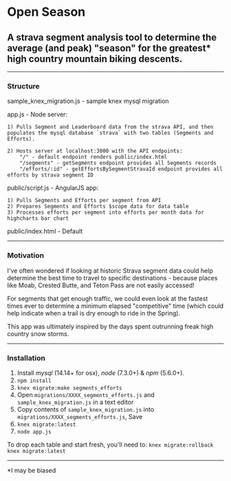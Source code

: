 # Open Season

## A strava segment analysis tool to determine the average (and peak) "season" for the greatest* high country mountain biking descents.

---

### Structure

sample_knex_migration.js - sample knex mysql migration

app.js - Node server:

	1) Pulls Segment and Leaderboard data from the strava API, and then populates the mysql database `strava` with two tables (Segments and Efforts).

	2) Hosts server at localhost:3000 with the API endpoints:
		"/" - default endpoint renders public/index.html
		"/segments" - getSegments endpoint provides all Segments records
		"/efforts/:id" - getEffortsBySegmentStravaId endpoint provides all efforts by strava segment ID

public/script.js - AngularJS app:

	1) Pulls Segments and Efforts per segment from API
	2) Prepares Segments and Efforts $scope data for data table
	3) Processes efforts per segment into efforts per month data for highcharts bar chart

public/index.html - Default 

---

### Motivation

I've often wondered if looking at historic Strava segment data could help determine the best time to travel to specific destinations - because places like Moab, Crested Butte, and Teton Pass are not easily accessed!

For segments that get enough traffic, we could even look at the fastest times ever to determine a minimum elapsed "competitive" time (which could help indicate when a trail is dry enough to ride in the Spring).

This app was ultimately inspired by the days spent outrunning freak high country snow storms.

---

### Installation

1. Install *mysql* (14.14+ for osx), *node* (7.3.0+) & *npm* (5.6.0+).
2. `npm install`
3. `knex migrate:make segments_efforts`
4. Open `migrations/XXXX_segments_efforts.js` and `sample_knex_migration.js` in a text editor
5. Copy contents of `sample_knex_migration.js` into `migrations/XXXX_segments_efforts.js`, Save
6. `knex migrate:latest`
7. `node app.js`

To drop each table and start fresh, you'll need to:
`knex migrate:rollback`
`knex migrate:latest`

---

*I may be biased

